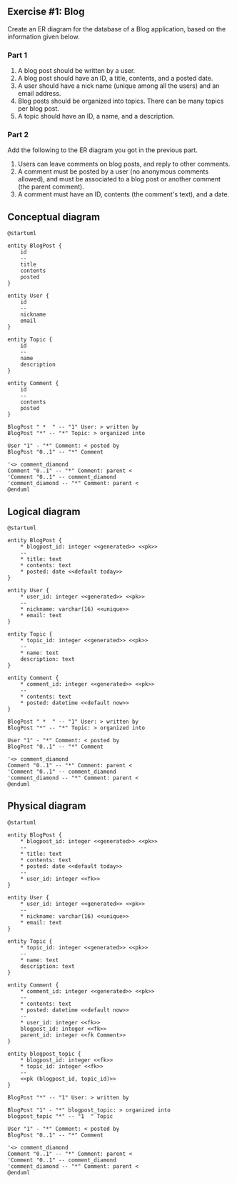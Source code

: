 ## Exercise #1: Blog

Create an ER diagram for the database of a Blog application, based on the information given below.

### Part 1

1. A blog post should be written by a user.
2. A blog post should have an ID, a title, contents, and a posted date.
3. A user should have a nick name (unique among all the users) and an email address.
4. Blog posts should be organized into topics. There can be many topics per blog post.
5. A topic should have an ID, a name, and a description.

### Part 2

Add the following to the ER diagram you got in the previous part.

1. Users can leave comments on blog posts, and reply to other comments.
2. A comment must be posted by a user (no anonymous comments allowed), and must
   be associated to a blog post or another comment (the parent comment).
3. A comment must have an ID, contents (the comment's text), and a date.

## Conceptual diagram

```plantuml
@startuml

entity BlogPost {
    id
    --
    title
    contents
    posted
}

entity User {
    id
    --
    nickname
    email
}

entity Topic {
    id
    --
    name
    description
}

entity Comment {
    id
    --
    contents
    posted
}

BlogPost " *  " -- "1" User: > written by
BlogPost "*" -- "*" Topic: > organized into

User "1" - "*" Comment: < posted by
BlogPost "0..1" -- "*" Comment

'<> comment_diamond
Comment "0..1" -- "*" Comment: parent <
'Comment "0..1" -- comment_diamond
'comment_diamond -- "*" Comment: parent <
@enduml
```

## Logical diagram

```plantuml
@startuml

entity BlogPost {
    * blogpost_id: integer <<generated>> <<pk>>
    --
    * title: text
    * contents: text
    * posted: date <<default today>>
}

entity User {
    * user_id: integer <<generated>> <<pk>>
    --
    * nickname: varchar(16) <<unique>>
    * email: text
}

entity Topic {
    * topic_id: integer <<generated>> <<pk>>
    --
    * name: text
    description: text
}

entity Comment {
    * comment_id: integer <<generated>> <<pk>>
    --
    * contents: text
    * posted: datetime <<default now>>
}

BlogPost " *  " -- "1" User: > written by
BlogPost "*" -- "*" Topic: > organized into

User "1" - "*" Comment: < posted by
BlogPost "0..1" -- "*" Comment

'<> comment_diamond
Comment "0..1" -- "*" Comment: parent <
'Comment "0..1" -- comment_diamond
'comment_diamond -- "*" Comment: parent <
@enduml
```

## Physical diagram

```plantuml
@startuml

entity BlogPost {
    * blogpost_id: integer <<generated>> <<pk>>
    --
    * title: text
    * contents: text
    * posted: date <<default today>>
    --
    * user_id: integer <<fk>>
}

entity User {
    * user_id: integer <<generated>> <<pk>>
    --
    * nickname: varchar(16) <<unique>>
    * email: text
}

entity Topic {
    * topic_id: integer <<generated>> <<pk>>
    --
    * name: text
    description: text
}

entity Comment {
    * comment_id: integer <<generated>> <<pk>>
    --
    * contents: text
    * posted: datetime <<default now>>
    --
    * user_id: integer <<fk>>
    blogpost_id: integer <<fk>>
    parent_id: integer <<fk Comment>>
}

entity blogpost_topic {
    * blogpost_id: integer <<fk>>
    * topic_id: integer <<fk>>
    --
    <<pk (blogpost_id, topic_id)>>
}

BlogPost "*" -- "1" User: > written by

BlogPost "1" - "*" blogpost_topic: > organized into
blogpost_topic "*" -- "1  " Topic

User "1" - "*" Comment: < posted by
BlogPost "0..1" -- "*" Comment

'<> comment_diamond
Comment "0..1" -- "*" Comment: parent <
'Comment "0..1" -- comment_diamond
'comment_diamond -- "*" Comment: parent <
@enduml
```